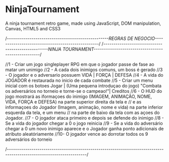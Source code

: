 # NinjaTournament
A ninja tournament retro game, made using JavaScript, DOM manipulation, Canvas, HTML5 and CSS3

/*--------------------------------------------------REGRAS DE NEGOCIO--------------------------------------------------*/
/*--------------------------------------------------NINJA TOURNAMENT---------------------------------------------------*/

//1 - Criar um jogo singleplayer RPG em que o jogador passe de fase ao matar um unimigo
//2 - A cada dois inimigos comuns, um boss é gerado
//3 - O jogador e o adversario possuem VIDA | FORÇA | DEFESA 
//4 - A vida do JOGADOR é restaurada no inicio de cada combate
//5 - Criar um menu inicial com os botoes Jogar | (Uma pequena introduçao do jogo) "Combata os adversários no torneio e torne-se o campeao!"| Creditos 
//6 - O HUD do jogo mostrará as iformaçoes do inimigo (IMAGEM, ANIMAÇÃO, NOME, VIDA, FORÇA e DEFESA) na parte superior direita da tela e
//    e as informaçoes do Jogador (Imagem, animação, nome e vida) na parte inferior esquerda da tela, e um menu 
//    na parte de baixo da tela com as açoes do Jogador.
//7 - O jogador ataca primeiro e depois se defende do inimigo
//8 - Se a vida do jogador chegar a 0 o jogo reinicia
//9 - Se a vida do adversário chegar a 0 um novo inimigo aparece e o Jogador ganha ponto adicionais de atributo aleatóriamente
//10- O jogador vence ao dorrotar todos os 9 adversários do torneio

/*---------------------------------------------------------------------------------------------------------------------*/
